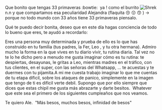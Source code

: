 Que bonito que tengas 33 primaveras :bowtie:  ya ! como el burrito ![Shrek](img/burro.png) n.n y que compartamos esa peculiaridad Alejandra (flaquita :kissing_closed_eyes: :kissing: :kissing_smiling_eyes: ) -> porque no todo mundo con 33 años tiene 33 primaveras piensalo.

Qué te puedo decir bonita, deseo que en este día hagas conciencia de todo lo bueno que eres, te ayudó a recordarlo: 

Eres una persona muy determinada y prueba de ello es lo que has construido en tu familia (tus padres, la Fer, Leo , y tu otra hermana). Admiro mucho la forma en la que vives en tu diario vivir, tu rutina diaria. Tal vez no te lo he dicho pero a menudo me gusta imaginar cómo es tu rutina: te despiertas, desayunas, le gritas a Leo, mientras madres en el tráfico, con tus clientes, en el super, con las señoras del Whatsapp, ... te acuestas y te duermes con tu pijamita.A mi me cuesta trabajo imaginar lo que me cuentas de tu etapa dificil, sobre los ataques de panico, simplemente en la imagen que tengo de ti es dificil verte debil. Supongo que por ello siempre que dices que estas chipil me gusta más abrazarte y darte besitos. 
Whatever que este sea el primero de los siguientes cumpleaños que nos veamos. 

Te quiero Ale. 
"Más besos, muchos besos, infinidad de besos"
